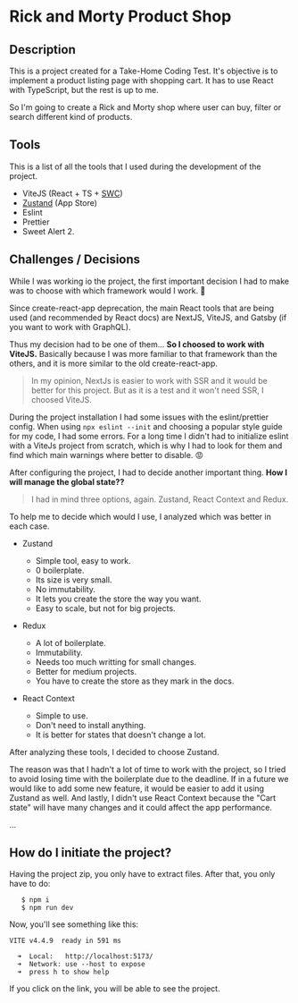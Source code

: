 # Rick and Morty Product Shop

## Description

This is a project created for a Take-Home Coding Test. It's objective is to implement a product listing page with shopping cart. It has to use React with TypeScript, but the rest is up to me.

So I'm going to create a Rick and Morty shop where user can buy, filter or search different kind of products.

## Tools

This is a list of all the tools that I used during the development of the project.

- ViteJS (React + TS + [SWC](https://swc.rs/))
- [Zustand](https://github.com/pmndrs/zustand) (App Store)
- Eslint
- Prettier
- Sweet Alert 2.

## Challenges / Decisions

While I was working io the project, the first important decision I had to make was to choose with which framework would I work. 🤔

Since create-react-app deprecation, the main React tools that are being used (and recommended by React docs) are NextJS, ViteJS, and Gatsby (if you want to work with GraphQL).

Thus my decision had to be one of them... **So I choosed to work with ViteJS.** Basically because I was more familiar to that framework than the others, and it is more similar to the old create-react-app.

> In my opinion, NextJs is easier to work with SSR and it would be better for this project. But as it is a test and it won't need SSR, I choosed ViteJS.

During the project installation I had some issues with the eslint/prettier config. When using `npx eslint --init` and choosing a popular style guide for my code, I had some errors. For a long time I didn't had to initialize eslint with a ViteJs project from scratch, which is why I had to look for them and find which main warnings where better to disable. 😡

After configuring the project, I had to decide another important thing. **How I will manage the global state??**

> I had in mind three options, again. Zustand, React Context and Redux.

To help me to decide which would I use, I analyzed which was better in each case.

- Zustand

  - Simple tool, easy to work.
  - 0 boilerplate.
  - Its size is very small.
  - No immutability.
  - It lets you create the store the way you want.
  - Easy to scale, but not for big projects.

- Redux

  - A lot of boilerplate.
  - Immutability.
  - Needs too much writting for small changes.
  - Better for medium projects.
  - You have to create the store as they mark in the docs.

- React Context
  - Simple to use.
  - Don't need to install anything.
  - It is better for states that doesn't change a lot.

After analyzing these tools, I decided to choose Zustand.

The reason was that I hadn't a lot of time to work with the project, so I tried to avoid losing time with the boilerplate due to the deadline. If in a future we would like to add some new feature, it would be easier to add it using Zustand as well. And lastly, I didn't use React Context because the "Cart state" will have many changes and it could affect the app performance.

...

## How do I initiate the project?

Having the project zip, you only have to extract files. After that, you only have to do:

```
   $ npm i
   $ npm run dev
```

Now, you'll see something like this:

```
VITE v4.4.9  ready in 591 ms

  ➜  Local:   http://localhost:5173/
  ➜  Network: use --host to expose
  ➜  press h to show help
```

If you click on the link, you will be able to see the project.
